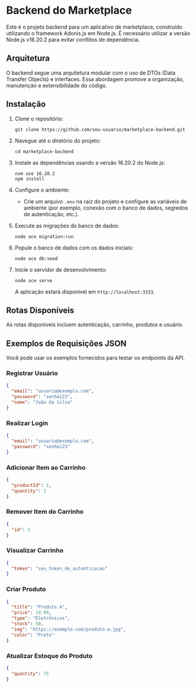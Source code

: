 # Backend do Marketplace

Este é o projeto backend para um aplicativo de marketplace, construído utilizando o framework Adonis.js em Node.js. É necessário utilizar a versão Node.js v16.20.2 para evitar conflitos de dependência.

## Arquitetura
O backend segue uma arquitetura modular com o uso de DTOs (Data Transfer Objects) e interfaces. Essa abordagem promove a organização, manutenção e extensibilidade do código.

## Instalação

1. Clone o repositório:

   ```
   git clone https://github.com/seu-usuario/marketplace-backend.git
   ```

2. Navegue até o diretório do projeto:

   ```
   cd marketplace-backend
   ```

3. Instale as dependências usando a versão 16.20.2 do Node.js:

   ```
   nvm use 16.20.2
   npm install
   ```

4. Configure o ambiente:

   - Crie um arquivo `.env` na raiz do projeto e configure as variáveis de ambiente (por exemplo, conexão com o banco de dados, segredos de autenticação, etc.).

5. Execute as migrações do banco de dados:

   ```
   node ace migration:run
   ```

6. Popule o banco de dados com os dados iniciais:

   ```
   node ace db:seed
   ```

7. Inicie o servidor de desenvolvimento:

   ```
   node ace serve
   ```

   A aplicação estará disponível em `http://localhost:3333`.

## Rotas Disponíveis

As rotas disponíveis incluem autenticação, carrinho, produtos e usuário.

## Exemplos de Requisições JSON

Você pode usar os exemplos fornecidos para testar os endpoints da API.

### Registrar Usuário
```json
{
  "email": "usuario@exemplo.com",
  "password": "senha123",
  "name": "João da Silva"
}
```

### Realizar Login
```json
{
  "email": "usuario@exemplo.com",
  "password": "senha123"
}
```

### Adicionar Item ao Carrinho
```json
{
  "productId": 1,
  "quantity": 2
}
```

### Remover Item do Carrinho
```json
{
  "id": 5
}
```

### Visualizar Carrinho
```json
{
  "token": "seu_token_de_autenticacao"
}
```

### Criar Produto
```json
{
  "title": "Produto A",
  "price": 19.99,
  "type": "Eletrônicos",
  "stock": 50,
  "img": "https://exemplo.com/produto-a.jpg",
  "color": "Preto"
}
```

### Atualizar Estoque do Produto
```json
{
  "quantity": 75
}
```